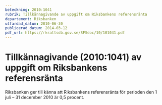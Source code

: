 ```yaml
---
beteckning: 2010:1041
rubrik: Tillkännagivande av uppgift om Riksbankens referensränta
departement: Riksbanken
utfardad_datum: 2010-06-30
publicerad_datum: 2014-03-12
pdf_url: https://rkrattsdb.gov.se/SFSdoc/10/101041.pdf
---
```


# Tillkännagivande (2010:1041) av uppgift om Riksbankens referensränta

Riksbanken ger till känna att Riksbankens referensränta för perioden den 1 juli – 31 december 2010  är 0,5 procent.